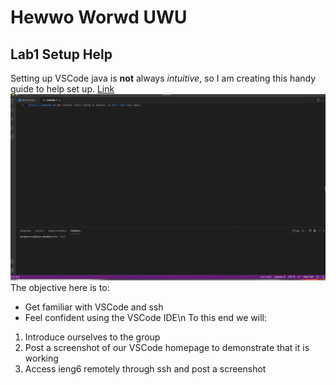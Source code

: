 # Hewwo Worwd UWU 
## Lab1 Setup Help
Setting up VSCode java is **not** always *intuitive*, so I am creating this handy guide to help set up. 
[Link](https://jackmontoro.github.io/cse15l-lab-reports/content.html)
![Image](Lab2Screenshot.png)
The objective here is to:
* Get familiar with VSCode and ssh
* Feel confident using the VSCode IDE\n
To this end we will:
1. Introduce ourselves to the group
2. Post a screenshot of our VSCode homepage to demonstrate that it is working
3. Access ieng6 remotely through ssh and post a screenshot
